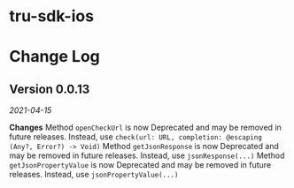 # tru-sdk-ios

Change Log
==========

## Version 0.0.13

_2021-04-15_

**Changes**
Method `openCheckUrl` is now Deprecated and may be removed in future releases. Instead, use `check(url: URL, completion: @escaping (Any?, Error?) -> Void)`
Method `getJsonResponse` is now Deprecated and may be removed in future releases. Instead, use `jsonResponse(...)`
Method `getJsonPropertyValue` is now Deprecated and may be removed in future releases. Instead, use `jsonPropertyValue(...)`
